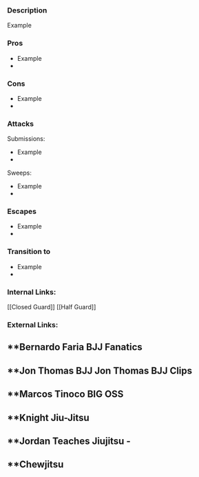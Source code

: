 ### Description
Example

### Pros
- Example
- 
### Cons
- Example
- 

### Attacks

Submissions:
- Example
- 

Sweeps:
- Example
- 

### Escapes
- Example
- 


### Transition to
- Example
- 

### Internal Links:
[[Closed Guard]]
[[Half Guard]]

### External Links:
**Bernardo Faria BJJ Fanatics[](https://www.youtube.com/channel/UCtXtqlLdZYZm3060qVExXkA)
- 

**Jon Thomas BJJ [](https://www.youtube.com/channel/UCBNsOFfO-TZDIpygfz5paaQ)
Jon Thomas BJJ Clips [](https://www.youtube.com/channel/UCG4TX-FaQdT7Z-e3NWx8Wyw)
- 

**Marcos Tinoco BIG OSS[](https://www.youtube.com/channel/UCilIX_yDgcTP3j7zMjJTIvg)
- 

**Knight Jiu-Jitsu[](https://www.youtube.com/channel/UCDaSNu2fM3JL4VdlSwcFtOw)
- 

**Jordan Teaches Jiujitsu [](https://www.youtube.com/channel/UCexKjyhZ5EvBTWyg6U6e5Og)- 
- 

**Chewjitsu[](https://www.youtube.com/channel/UCGCZBBvu7ZnqHYHuScODbAQ)
- 
